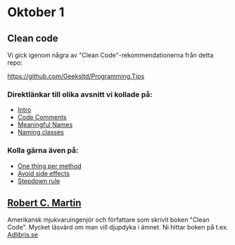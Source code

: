 # Oktober 1

## Clean code

Vi gick igenom några av "Clean Code"-rekommendationerna från detta repo:  

https://github.com/Geeksltd/Programming.Tips

### Direktlänkar till olika avsnitt vi kollade på:
- [Intro](https://github.com/Geeksltd/Programming.Tips/blob/master/docs/Intro.md)
- [Code Comments](https://github.com/Geeksltd/Programming.Tips/blob/master/docs/CodeComments.md)
- [Meaningful Names](https://github.com/Geeksltd/Programming.Tips/blob/master/docs/MeaningfulNames.md)
- [Naming classes](https://github.com/Geeksltd/Programming.Tips/blob/master/docs/naming/class.md)

### Kolla gärna även på:
- [One thing per method](https://github.com/Geeksltd/Programming.Tips/blob/master/docs/methods/do-one-thing.md)
- [Avoid side effects](https://github.com/Geeksltd/Programming.Tips/blob/master/docs/methods/side-effects.md)
- [Stepdown rule](https://github.com/Geeksltd/Programming.Tips/blob/master/docs/methods/stepdown-rule.md)

## [Robert C. Martin](https://en.wikipedia.org/wiki/Robert_C._Martin)

Amerikansk mjukvaruingenjör och författare som skrivit boken "Clean Code". Mycket läsvärd om man vill djupdyka i ämnet. Ni hittar boken på t.ex. [Adlibris.se](https://www.adlibris.com/sv/bok/clean-code-9780132350884)